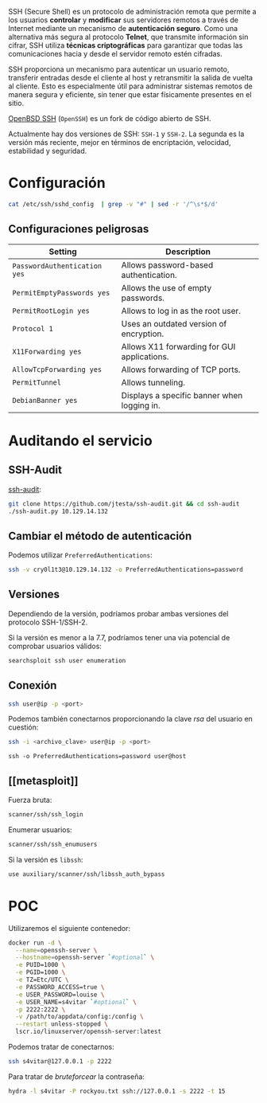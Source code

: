 SSH (Secure Shell) es un protocolo de administración remota que permite a los usuarios **controlar** y **modificar** sus servidores remotos a través de Internet mediante un mecanismo de **autenticación seguro**. Como una alternativa más segura al protocolo **Telnet**, que transmite información sin cifrar, SSH utiliza **técnicas criptográficas** para garantizar que todas las comunicaciones hacia y desde el servidor remoto estén cifradas.

SSH proporciona un mecanismo para autenticar un usuario remoto, transferir entradas desde el cliente al host y retransmitir la salida de vuelta al cliente. Esto es especialmente útil para administrar sistemas remotos de manera segura y eficiente, sin tener que estar físicamente presentes en el sitio.

[OpenBSD SSH](https://www.openssh.com/) (`OpenSSH`) es un fork de código abierto de SSH.

Actualmente hay dos versiones de SSH: `SSH-1` y `SSH-2`. La segunda es la versión más reciente, mejor en términos de encriptación, velocidad, estabilidad y seguridad.

# Configuración

```bash
cat /etc/ssh/sshd_config  | grep -v "#" | sed -r '/^\s*$/d'
```

## Configuraciones peligrosas

| **Setting**                  | **Description**                             |
| ---------------------------- | ------------------------------------------- |
| `PasswordAuthentication yes` | Allows password-based authentication.       |
| `PermitEmptyPasswords yes`   | Allows the use of empty passwords.          |
| `PermitRootLogin yes`        | Allows to log in as the root user.          |
| `Protocol 1`                 | Uses an outdated version of encryption.     |
| `X11Forwarding yes`          | Allows X11 forwarding for GUI applications. |
| `AllowTcpForwarding yes`     | Allows forwarding of TCP ports.             |
| `PermitTunnel`               | Allows tunneling.                           |
| `DebianBanner yes`           | Displays a specific banner when logging in. |
# Auditando el servicio

## SSH-Audit

[ssh-audit](https://github.com/jtesta/ssh-audit):

```bash
git clone https://github.com/jtesta/ssh-audit.git && cd ssh-audit
./ssh-audit.py 10.129.14.132

```

## Cambiar el método de autenticación

Podemos utilizar `PreferredAuthentications`:

```bash
ssh -v cry0l1t3@10.129.14.132 -o PreferredAuthentications=password
```

## Versiones

Dependiendo de la versión, podríamos probar ambas versiones del protocolo SSH-1/SSH-2.

Si la versión es menor a la 7.7, podríamos tener una via potencial de comprobar usuarios válidos:

```bash
searchsploit ssh user enumeration
```

## Conexión

```bash
ssh user@ip -p <port>
```

Podemos también conectarnos proporcionando la clave *rsa* del usuario en cuestión:

```bash
ssh -i <archivo_clave> user@ip -p <port>
```

```
ssh -o PreferredAuthentications=password user@host
```

## [[metasploit]]

Fuerza bruta:
```bash
scanner/ssh/ssh_login
```

Enumerar usuarios:
```bash
scanner/ssh/ssh_enumusers
```

Si la versión es `libssh`:
```bash
use auxiliary/scanner/ssh/libssh_auth_bypass
```

# POC

Utilizaremos el siguiente contenedor:

```bash
docker run -d \
  --name=openssh-server \
  --hostname=openssh-server `#optional` \
  -e PUID=1000 \
  -e PGID=1000 \
  -e TZ=Etc/UTC \
  -e PASSWORD_ACCESS=true \
  -e USER_PASSWORD=louise \
  -e USER_NAME=s4vitar `#optional` \
  -p 2222:2222 \
  -v /path/to/appdata/config:/config \
  --restart unless-stopped \
  lscr.io/linuxserver/openssh-server:latest
```

Podemos tratar de conectarnos:

```bash
ssh s4vitar@127.0.0.1 -p 2222
```

Para tratar de *bruteforcear* la contraseña:

```bash
hydra -l s4vitar -P rockyou.txt ssh://127.0.0.1 -s 2222 -t 15
```